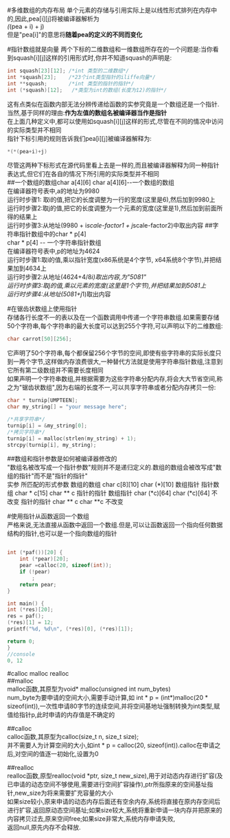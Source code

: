 #多维数组的内存布局
单个元素的存储与引用实际上是以线性形式排列在内存中的,因此,pea[i][j]将被编译器解析为  
*(*(pea + i) + j)  
但是"pea[i]"的意思将**随着pea的定义的不同而变化**  

#指针数组就是向量
两个下标的二维数组和一维数组所存在的一个问题是:当你看到squash[i][j]这样的引用形式时,你并不知道squash的声明是:
```c
int squash[23][12]; /*int 类型的二维数组*/
int *squash[23];    /*23个int类型指针的iliffe向量*/
int **squash;       /*int 类型的指针的指针*/
int (*squash)[12];   /*类型为int的数组(长度为12)的指针*/
```
这有点类似在函数内部无法分辨传递给函数的实参究竟是一个数组还是一个指针.当然,基于同样的理由:**作为左值的数组名被编译器当作是指针**  
在上面几种定义中,都可以使用如squash[i][j]这样的形式,尽管在不同的情况中访问的实际类型并不相同  
指针下标引用的规则告诉我们pea[i][j]被编译器解释为:  
```c
*(*(pea+i)+j)
```
尽管这两种下标形式在源代码里看上去是一样的,而且被编译器解释为同一种指针表达式,但它们在各自的情况下所引用的实际类型并不相同  
##一个数组的数组char a[4][6]
char a[4][6]--一个数组的数组  
在编译器符号表中,a的地址为9980  
运行时步骤1: 取i的值,把它的长度调整为一行的宽度(这里是6),然后加到9980上  
运行时步骤2:取j的值,把它的长度调整为一个元素的宽度(这里是1),然后加到前面所得的结果上  
运行时步骤3:从地址(9980 + i*scale-factor1 + j*scale-factor2)中取出内容
##字符串指针数组中的char * p[4]  
char * p[4] -- 一个字符串指针数组  
在编译器符号表中,p的地址为4624  
运行时步骤1:取i的值,乘以指针宽度(x86系统是4个字节, x64系统8个字节),并把结果加到4634上  
运行时步骤2:从地址(4624+4/8*i)取出内容,为"5081"  
运行时步骤3:取j的值,乘以元素的宽度(这里是1个字节),并把结果加到5081上  
运行时步骤4:从地址(5081+j*1)取出内容  

#在锯齿状数组上使用指针  
存储各行长度不一的表以及在一个函数调用中传递一个字符串数组.如果需要存储50个字符串,每个字符串的最大长度可以达到255个字符,可以声明以下的二维数组:  
```c
char carrot[50][256];
```
它声明了50个字符串,每个都保留256个字节的空间,即使有些字符串的实际长度只到一两个字节,这样做内存浪费很大,一种替代方法就是使用字符串指针数组,注意到它所有第二级数组并不需要长度相同  
如果声明一个字符串数组,并根据需要为这些字符串分配内存,将会大大节省空间,称之为"锯齿状数组",因为右端的长度不一,可以共享字符串或者分配内存拷贝一份:  
```c
char * turnip[UMPTEEN];
char my_string[] = "your message here";

/*共享字符串*/
turnip[i] = &my_string[0];
/*拷贝字符串*/
turnip[i] = malloc(strlen(my_string) + 1);
strcpy(turnip[i], my_string);
```
##数组和指针参数是如何被编译器修改的  
"数组名被改写成一个指针参数"规则并不是递归定义的.数组的数组会被改写成"数组的指针"而不是"指针的指针"  
            实参                      所匹配的形式参数
数组的数组   char c[8][10]          char (*)[10]           数组指针
指针数组     char * c[15]           char ** c              指针的指针
数组指针     char (*c)[64]           char (*c)[64]         不改变
指针的指针   char ** c              char  **c               不改变  


#使用指针从函数返回一个数组  
严格来说,无法直接从函数中返回一个数组.但是,可以让函数返回一个指向任何数据结构的指针,也可以是一个指向数组的指针  
```c

int (*paf())[20] {
    int (*pear)[20];
    pear =calloc(20, sizeof(int));
    if (!pear)
        ;
    return pear;
}

int main() {
int (*res)[20];
res = paf();
(*res)[1] = 12;
printf("%d, %d\n", (*res)[0], (*res)[1]);

return 0;
}
//console
0, 12
```
#calloc malloc realloc  
##malloc  
malloc函数,其原型为void* malloc(unsigned int num_bytes)  
num_byte为要申请的空间大小,需要手动计算,如 int * p = (int*)malloc(20 * sizeof(int)),一次性申请80字节的连续空间,并将空间基地址强制转换为int类型,赋值给指针p,此时申请的内存值是不确定的  

##calloc  
calloc函数,其原型为calloc(size_t n, size_t size);  
并不需要人为计算空间的大小,如int * p = calloc(20, sizeof(int)).calloc在申请之后,对空间的值逐一初始化,设置为0  

##realloc  
realloc函数,原型realloc(void *ptr, size_t new_size),用于对动态内存进行扩容(及已申请的动态空间不够使用,需要进行空间扩容操作),ptr所指原来的空间基址指针,new_size为将来需要扩充容量的大小  
如果size较小,原来申请的动态内存后面还有空余内存,系统将直接在原内存空间后进行扩容,返回原动态空间基址;如果size较大,系统将重新申请一块内存并把原来的内容拷贝过去,原来空间free;如果size非常大,系统内存申请失败,  
返回null,原先内存不会释放.